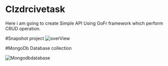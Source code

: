 # Clzdrcivetask
Here i am going to create Simple API Using GoFr framework which perform CRUD operation.

#Snapshot project
![overView](https://github.com/Vijay0333/Clzdrcivetask/assets/100064716/101cb1fc-084e-451b-8f40-21bfc0ce947b)

#MongoDb Database collection

![Mongodbdatabase](https://github.com/Vijay0333/Clzdrcivetask/assets/100064716/566714d5-5325-4bc6-b927-91c4182ab078)
